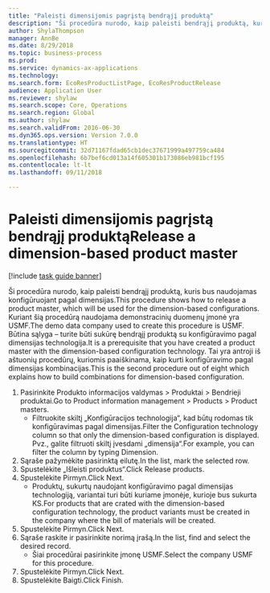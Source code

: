 ```yaml
--- 
title: "Paleisti dimensijomis pagrįstą bendrąjį produktą"
description: "Ši procedūra nurodo, kaip paleisti bendrąjį produktą, kuris bus naudojamas konfigūruojant pagal dimensijas."
author: ShylaThompson
manager: AnnBe
ms.date: 8/29/2018
ms.topic: business-process
ms.prod: 
ms.service: dynamics-ax-applications
ms.technology: 
ms.search.form: EcoResProductListPage, EcoResProductRelease
audience: Application User
ms.reviewer: shylaw
ms.search.scope: Core, Operations
ms.search.region: Global
ms.author: shylaw
ms.search.validFrom: 2016-06-30
ms.dyn365.ops.version: Version 7.0.0
ms.translationtype: HT
ms.sourcegitcommit: 32d71167fdad65cb1dec37671999a497759ca484
ms.openlocfilehash: 6b7bef6cd013a14f605301b173086eb981bcf195
ms.contentlocale: lt-lt
ms.lasthandoff: 09/11/2018

---
```

# <a name="release-a-dimension-based-product-master"></a><span data-ttu-id="f0c5d-103">Paleisti dimensijomis pagrįstą bendrąjį produktą</span><span class="sxs-lookup"><span data-stu-id="f0c5d-103">Release a dimension-based product master</span></span>

[!include [task guide banner](../../includes/task-guide-banner.md)]

<span data-ttu-id="f0c5d-104">Ši procedūra nurodo, kaip paleisti bendrąjį produktą, kuris bus naudojamas konfigūruojant pagal dimensijas.</span><span class="sxs-lookup"><span data-stu-id="f0c5d-104">This procedure shows how to release a product master, which will be used for the dimension-based configurations.</span></span> <span data-ttu-id="f0c5d-105">Kuriant šią procedūrą naudojama demonstracinių duomenų įmonė yra USMF.</span><span class="sxs-lookup"><span data-stu-id="f0c5d-105">The demo data company used to create this procedure is USMF.</span></span> <span data-ttu-id="f0c5d-106">Būtina sąlyga – turite būti sukūrę bendrąjį produktą su konfigūravimo pagal dimensijas technologija.</span><span class="sxs-lookup"><span data-stu-id="f0c5d-106">It is a prerequisite that you have created a product master with the dimension-based configuration technology.</span></span> <span data-ttu-id="f0c5d-107">Tai yra antroji iš aštuonių procedūrų, kuriomis paaiškinama, kaip kurti konfigūravimo pagal dimensijas kombinacijas.</span><span class="sxs-lookup"><span data-stu-id="f0c5d-107">This is the second procedure out of eight which explains how to build combinations for dimension-based configuration.</span></span>

1. <span data-ttu-id="f0c5d-108">Pasirinkite Produkto informacijos valdymas > Produktai > Bendrieji produktai.</span><span class="sxs-lookup"><span data-stu-id="f0c5d-108">Go to Product information management > Products > Product masters.</span></span>
    * <span data-ttu-id="f0c5d-109">Filtruokite skiltį „Konfigūracijos technologija“, kad būtų rodomas tik konfigūravimas pagal dimensijas.</span><span class="sxs-lookup"><span data-stu-id="f0c5d-109">Filter the Configuration technology column so that only the dimension-based configuration is displayed.</span></span> <span data-ttu-id="f0c5d-110">Pvz., galite filtruoti skiltį įvesdami „dimensija“.</span><span class="sxs-lookup"><span data-stu-id="f0c5d-110">For example, you can filter the column by typing Dimension.</span></span>    
2. <span data-ttu-id="f0c5d-111">Sąraše pažymėkite pasirinktą eilutę.</span><span class="sxs-lookup"><span data-stu-id="f0c5d-111">In the list, mark the selected row.</span></span>
3. <span data-ttu-id="f0c5d-112">Spustelėkite „Išleisti produktus“.</span><span class="sxs-lookup"><span data-stu-id="f0c5d-112">Click Release products.</span></span>
4. <span data-ttu-id="f0c5d-113">Spustelėkite Pirmyn.</span><span class="sxs-lookup"><span data-stu-id="f0c5d-113">Click Next.</span></span>
    * <span data-ttu-id="f0c5d-114">Produktų, sukurtų naudojant konfigūravimo pagal dimensijas technologiją, variantai turi būti kuriame įmonėje, kurioje bus sukurta KS.</span><span class="sxs-lookup"><span data-stu-id="f0c5d-114">For products that are crated with the dimension-based configuration technology, the product variants must be created in the company where the bill of materials will be created.</span></span>  
5. <span data-ttu-id="f0c5d-115">Spustelėkite Pirmyn.</span><span class="sxs-lookup"><span data-stu-id="f0c5d-115">Click Next.</span></span>
6. <span data-ttu-id="f0c5d-116">Sąraše raskite ir pasirinkite norimą įrašą.</span><span class="sxs-lookup"><span data-stu-id="f0c5d-116">In the list, find and select the desired record.</span></span>
    * <span data-ttu-id="f0c5d-117">Šiai procedūrai pasirinkite įmonę USMF.</span><span class="sxs-lookup"><span data-stu-id="f0c5d-117">Select the company USMF for this procedure.</span></span>  
7. <span data-ttu-id="f0c5d-118">Spustelėkite Pirmyn.</span><span class="sxs-lookup"><span data-stu-id="f0c5d-118">Click Next.</span></span>
8. <span data-ttu-id="f0c5d-119">Spustelėkite Baigti.</span><span class="sxs-lookup"><span data-stu-id="f0c5d-119">Click Finish.</span></span>


